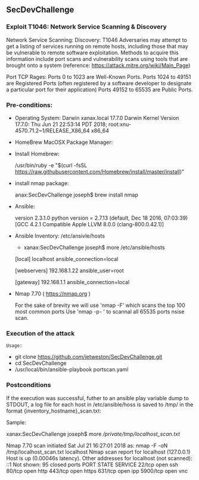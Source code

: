 ## SecDevChallenge

### Exploit T1046: Network Service Scanning & Discovery 

Network Service Scanning:	Discovery:	T1046	Adversaries may attempt to get a listing of services running on remote hosts, including those that may be vulnerable to remote software exploitation. Methods to acquire this information include port scans and vulnerability scans using tools that are brought onto a system (reference: https://attack.mitre.org/wiki/Main_Page)

Port TCP Rages:
Ports 0 to 1023 are Well-Known Ports.
Ports 1024 to 49151 are Registered Ports (often registered by a software developer to designate a particular port for their application)
Ports 49152 to 65535 are Public Ports.

### Pre-conditions:


- Operating System: Darwin xanax.local 17.7.0 Darwin Kernel Version 17.7.0: Thu Jun 21 22:53:14 PDT 2018; root:xnu-4570.71.2~1/RELEASE_X86_64 x86_64

- HomeBrew MacOSX Package Manager:
 - Install Homebrew: 
 
   /usr/bin/ruby -e "$(curl -fsSL https://raw.githubusercontent.com/Homebrew/install/master/install)"
   
 - install nmap package: 
 
   anax:SecDevChallenge joseph$ brew install nmap

- Ansible: 

  version 2.3.1.0
  python version = 2.7.13 (default, Dec 18 2016, 07:03:39) [GCC 4.2.1 Compatible Apple LLVM 8.0.0 (clang-800.0.42.1)]
  
  
 - Ansible Inventory: /etc/ansivle/hosts
   
   - xanax:SecDevChallenge joseph$ more /etc/ansible/hosts

   [local]
   localhost ansible_connection=local

   [webservers]
   192.168.1.22 ansible_user=root

   [gateway]
   192.168.1.1  ansible_connection=local
  
 - Nmap 7.70 ( https://nmap.org )
 
    For the sake of brevity we will use 'nmap -F' which scans the top 100 most common ports 
    Use 'nmap -p- ' to scannal all 65535 ports nsise scan.
  
  
 
  
 ### Execution of the attack

    Usage:

 - git clone https://github.com/jetweston/SecDevChallenge.git
 - cd SecDevChallenge
 - /usr/local/bin/ansible-playbook portscan.yaml
  
### Postconditions

If the execution was successful, futher to an ansible play variable dump to STDOUT, a log file for each host in /etc/ansible/hoss is saved to /tmp/ in the format {inventory_hostname}_scan.txt:

Sample: 

xanax:SecDevChallenge joseph$ more */private/tmp/localhost_scan.txt*

Nmap 7.70 scan initiated Sat Jul 21 16:27:01 2018 as: nmap -F -oN /tmp/localhost_scan.txt localhost
Nmap scan report for localhost (127.0.0.1)
Host is up (0.00046s latency).
Other addresses for localhost (not scanned): ::1
Not shown: 95 closed ports
PORT     STATE SERVICE
22/tcp   open  ssh
80/tcp   open  http
443/tcp  open  https
631/tcp  open  ipp
5900/tcp open  vnc

 
